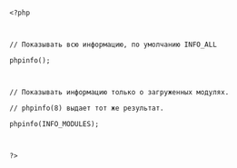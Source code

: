 ﻿```

<?php



// Показывать всю информацию, по умолчанию INFO_ALL

phpinfo();



// Показывать информацию только о загруженных модулях.

// phpinfo(8) выдает тот же результат.

phpinfo(INFO_MODULES);



?>

```